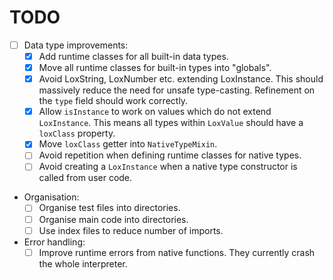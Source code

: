 # TODO

- [ ] Data type improvements:
  - [X] Add runtime classes for all built-in data types.
  - [X] Move all runtime classes for built-in types into "globals".
  - [X] Avoid LoxString, LoxNumber etc. extending LoxInstance. This should massively reduce the need for unsafe type-casting. Refinement on the `type` field should work correctly.
  - [X] Allow `isInstance` to work on values which do not extend `LoxInstance`. This means all types within `LoxValue` should have a `loxClass` property.
  - [X] Move `loxClass` getter into `NativeTypeMixin`.
  - [ ] Avoid repetition when defining runtime classes for native types.
  - [ ] Avoid creating a `LoxInstance` when a native type constructor is called from user code.
- Organisation:
  - [ ] Organise test files into directories.
  - [ ] Organise main code into directories.
  - [ ] Use index files to reduce number of imports.
- Error handling:
  - [ ] Improve runtime errors from native functions. They currently crash the whole interpreter.

